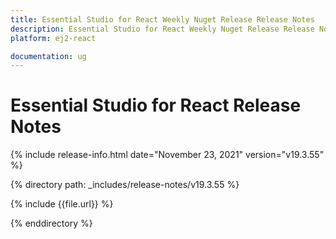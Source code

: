 ```yaml
---
title: Essential Studio for React Weekly Nuget Release Release Notes  
description: Essential Studio for React Weekly Nuget Release Release Notes  
platform: ej2-react

documentation: ug
---
```


# Essential Studio for  React  Release Notes  

{% include release-info.html date="November 23, 2021"   version="v19.3.55"  %} 

{% directory path: _includes/release-notes/v19.3.55 %}

{% include {{file.url}} %}

{% enddirectory %}
